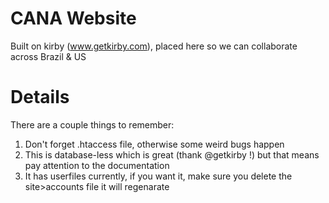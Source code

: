 CANA Website
====================

Built on kirby (www.getkirby.com), placed here so we can collaborate across Brazil & US

# Details

There are a couple things to remember:
1. Don't forget .htaccess file, otherwise some weird bugs happen
2. This is database-less which is great (thank @getkirby !) but that means pay attention to the documentation
3. It has userfiles currently, if you want it, make sure you delete the site>accounts file it will regenarate
